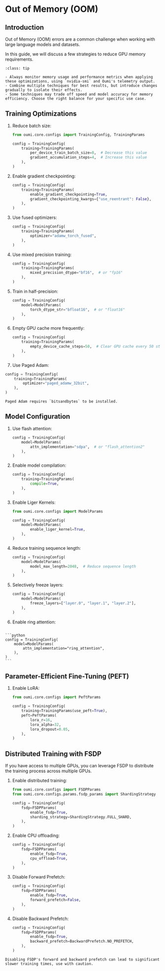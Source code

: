# Out of Memory (OOM)

## Introduction

Out of Memory (OOM) errors are a common challenge when working with large language models and datasets.

In this guide, we will discuss a few strategies to reduce GPU memory requirements.

```{admonition} Best Practices
:class: tip

- Always monitor memory usage and performance metrics when applying these optimizations, using `nvidia-smi` and Oumi's telemetry output.
- Combine multiple techniques for best results, but introduce changes gradually to isolate their effects.
- Some techniques may trade off speed and model accuracy for memory efficiency. Choose the right balance for your specific use case.
```

## Training Optimizations

1. Reduce batch size:

   ```python
   from oumi.core.configs import TrainingConfig, TrainingParams

   config = TrainingConfig(
       training=TrainingParams(
           per_device_train_batch_size=8,  # Decrease this value
           gradient_accumulation_steps=4,  # Increase this value
       ),
   )
   ```

2. Enable gradient checkpointing:

   ```python
   config = TrainingConfig(
       training=TrainingParams(
           enable_gradient_checkpointing=True,
           gradient_checkpointing_kwargs={"use_reentrant": False},
       ),
   )
   ```

3. Use fused optimizers:

   ```python
   config = TrainingConfig(
       training=TrainingParams(
           optimizer="adamw_torch_fused",
       ),
   )
   ```

4. Use mixed precision training:

   ```python
   config = TrainingConfig(
       training=TrainingParams(
           mixed_precision_dtype="bf16",  # or "fp16"
       ),
   )
   ```

5. Train in half-precision:

   ```python
   config = TrainingConfig(
       model=ModelParams(
           torch_dtype_str="bfloat16",  # or "float16"
       ),
   )
   ```

6. Empty GPU cache more frequently:

   ```python
   config = TrainingConfig(
       training=TrainingParams(
           empty_device_cache_steps=50,  # Clear GPU cache every 50 steps
       ),
   )
   ```

7. Use Paged Adam:

```python
config = TrainingConfig(
    training=TrainingParams(
        optimizer="paged_adamw_32bit",
    ),
)
```

```{note}
Paged Adam requires `bitsandbytes` to be installed.
```

## Model Configuration

1. Use flash attention:

   ```python
   config = TrainingConfig(
       model=ModelParams(
           attn_implementation="sdpa",  # or "flash_attention2"
       ),
   )
   ```

2. Enable model compilation:

   ```python
   config = TrainingConfig(
       training=TrainingParams(
           compile=True,
       ),
   )
   ```

3. Enable Liger Kernels:

    ```python
    from oumi.core.configs import ModelParams

    config = TrainingConfig(
        model=ModelParams(
            enable_liger_kernel=True,
        ),
    )
    ```

4. Reduce training sequence length:

   ```python
   config = TrainingConfig(
       model=ModelParams(
           model_max_length=2048,  # Reduce sequence length
       ),
   )
   ```

5. Selectively freeze layers:

   ```python
   config = TrainingConfig(
       model=ModelParams(
           freeze_layers=["layer.0", "layer.1", "layer.2"],
       ),
   )
   ```

6. Enable ring attention:

````{versionadded} 0.2.0 (Coming soon)

```python
config = TrainingConfig(
    model=ModelParams(
        attn_implementation="ring_attention",
    ),
)
```
````

## Parameter-Efficient Fine-Tuning (PEFT)

1. Enable LoRA:

   ```python
   from oumi.core.configs import PeftParams

   config = TrainingConfig(
       training=TrainingParams(use_peft=True),
       peft=PeftParams(
           lora_r=16,
           lora_alpha=32,
           lora_dropout=0.05,
       ),
   )
   ```

## Distributed Training with FSDP

If you have access to multiple GPUs, you can leverage FSDP to distribute the training process across multiple GPUs.

1. Enable distributed training:

   ```python
   from oumi.core.configs import FSDPParams
   from oumi.core.configs.params.fsdp_params import ShardingStrategy

   config = TrainingConfig(
       fsdp=FSDPParams(
           enable_fsdp=True,
           sharding_strategy=ShardingStrategy.FULL_SHARD,
       ),
   )
   ```

2. Enable CPU offloading:

   ```python
   config = TrainingConfig(
       fsdp=FSDPParams(
           enable_fsdp=True,
           cpu_offload=True,
       ),
   )
   ```

3. Disable Forward Prefetch:

   ```python
   config = TrainingConfig(
       fsdp=FSDPParams(
           enable_fsdp=True,
           forward_prefetch=False,
       ),
   )
   ```

4. Disable Backward Prefetch:

   ```python
   config = TrainingConfig(
       fsdp=FSDPParams(
           enable_fsdp=True,
           backward_prefetch=BackwardPrefetch.NO_PREFETCH,
       ),
   )
   ```

```{attention}
Disabling FSDP's forward and backward prefetch can lead to significant slower training times, use with caution.
```
